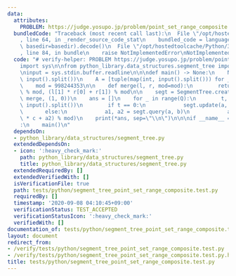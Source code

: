 ```yaml
---
data:
  attributes:
    PROBLEM: https://judge.yosupo.jp/problem/point_set_range_composite
  bundledCode: "Traceback (most recent call last):\n  File \"/opt/hostedtoolcache/Python/3.8.5/x64/lib/python3.8/site-packages/onlinejudge_verify/documentation/build.py\"\
    , line 64, in _render_source_code_stat\n    bundled_code = language.bundle(stat.path,\
    \ basedir=basedir).decode()\n  File \"/opt/hostedtoolcache/Python/3.8.5/x64/lib/python3.8/site-packages/onlinejudge_verify/languages/python.py\"\
    , line 84, in bundle\n    raise NotImplementedError\nNotImplementedError\n"
  code: "# verify-helper: PROBLEM https://judge.yosupo.jp/problem/point_set_range_composite\n\
    import sys\n\nfrom python_library.data_structures.segment_tree import SegmentTree\n\
    \ninput = sys.stdin.buffer.readline\n\n\ndef main() -> None:\n    N, Q = map(int,\
    \ input().split())\n    A = [tuple(map(int, input().split())) for _ in range(N)]\n\
    \    mod = 998244353\n\n    def merge(l, r, mod=mod):\n        return l[0] * r[0]\
    \ % mod, (l[1] * r[0] + r[1]) % mod\n\n    segt = SegmentTree.create_from_array(A,\
    \ merge, (1, 0))\n    ans = []\n    for _ in range(Q):\n        t, a, b, c = map(int,\
    \ input().split())\n        if t == 0:\n            segt.update(a, (b, c))\n \
    \       else:\n            a1, a2 = segt.query(a, b)\n            ans.append((a1\
    \ * c + a2) % mod)\n    print(*ans, sep=\"\\n\")\n\n\nif __name__ == \"__main__\"\
    :\n    main()\n"
  dependsOn:
  - python_library/data_structures/segment_tree.py
  extendedDependsOn:
  - icon: ':heavy_check_mark:'
    path: python_library/data_structures/segment_tree.py
    title: python_library/data_structures/segment_tree.py
  extendedRequiredBy: []
  extendedVerifiedWith: []
  isVerificationFile: true
  path: tests/python/segment_tree_point_set_range_composite.test.py
  requiredBy: []
  timestamp: '2020-09-08 04:10:45+09:00'
  verificationStatus: TEST_ACCEPTED
  verificationStatusIcon: ':heavy_check_mark:'
  verifiedWith: []
documentation_of: tests/python/segment_tree_point_set_range_composite.test.py
layout: document
redirect_from:
- /verify/tests/python/segment_tree_point_set_range_composite.test.py
- /verify/tests/python/segment_tree_point_set_range_composite.test.py.html
title: tests/python/segment_tree_point_set_range_composite.test.py
---
```

